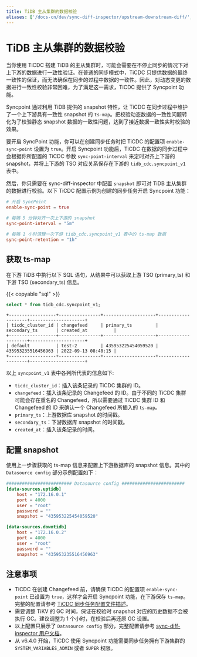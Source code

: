 ```yaml
---
title: TiDB 主从集群的数据校验
aliases: ['/docs-cn/dev/sync-diff-inspector/upstream-downstream-diff/','/docs-cn/dev/reference/tools/sync-diff-inspector/tidb-diff/']
---
```


# TiDB 主从集群的数据校验

当你使用 TiCDC 搭建 TiDB 的主从集群时，可能会需要在不停止同步的情况下对上下游的数据进行一致性验证。在普通的同步模式中，TiCDC 只提供数据的最终一致性的保证，而无法确保在同步的过程中数据的一致性。因此，对动态变更的数据进行一致性校验非常困难，为了满足这一需求，TiCDC 提供了 Syncpoint 功能。

Syncpoint 通过利用 TiDB 提供的 snapshot 特性，让 TiCDC 在同步过程中维护了一个上下游具有一致性 snapshot 的 `ts-map`。把校验动态数据的一致性问题转化为了校验静态 snapshot 数据的一致性问题，达到了接近数据一致性实时校验的效果。

要开启 SyncPoint 功能，你可以在创建同步任务时把 TiCDC 的配置项 `enable-sync-point` 设置为 `true`。开启 Syncpoint 功能后，TiCDC 在数据的同步过程中会根据你所配置的 TiCDC 参数 `sync-point-interval` 来定时对齐上下游的 snapshot，并将上下游的 TSO 对应关系保存在下游的 `tidb_cdc.syncpoint_v1` 表中。

然后，你只需要在 sync-diff-inspector 中配置 `snapshot` 即可对 TiDB 主从集群的数据进行校验。以下 TiCDC 配置示例为创建的同步任务开启 Syncpoint 功能：

```toml
# 开启 SyncPoint
enable-sync-point = true

# 每隔 5 分钟对齐一次上下游的 snapshot
sync-point-interval = "5m"

# 每隔 1 小时清理一次下游 tidb_cdc.syncpoint_v1 表中的 ts-map 数据
sync-point-retention = "1h"
```

## 获取 ts-map

在下游 TiDB 中执行以下 SQL 语句，从结果中可以获取上游 TSO (primary_ts) 和下游 TSO (secondary_ts) 信息。

{{< copyable "sql" >}}

```sql
select * from tidb_cdc.syncpoint_v1;
```

```
+------------------+----------------+--------------------+--------------------+---------------------+
| ticdc_cluster_id | changefeed     | primary_ts         | secondary_ts       | created_at          |
+------------------+----------------+--------------------+--------------------+---------------------+
| default          | test-2         | 435953225454059520 | 435953235516456963 | 2022-09-13 08:40:15 |
+------------------+----------------+--------------------+--------------------+---------------------+
```

以上 `syncpoint_v1` 表中各列所代表的信息如下:

- `ticdc_cluster_id`：插入该条记录的 TiCDC 集群的 ID。
- `changefeed`：插入该条记录的 Changefeed 的 ID。由于不同的 TiCDC 集群可能会存在重名的 Changefeed，所以需要通过 TiCDC 集群 ID 和 Changefeed 的 ID 来确认一个 Changefeed 所插入的 `ts-map`。
- `primary_ts`：上游数据库 snapshot 的时间戳。
- `secondary_ts`：下游数据库 snapshot 的时间戳。
- `created_at`：插入该条记录的时间。

## 配置 snapshot

使用上一步骤获取的 ts-map 信息来配置上下游数据库的 snapshot 信息。其中的 `Datasource config` 部分示例配置如下：

```toml
######################### Datasource config ########################
[data-sources.uptidb]
    host = "172.16.0.1"
    port = 4000
    user = "root"
    password = ""
    snapshot = "435953225454059520"

[data-sources.downtidb]
    host = "172.16.0.2"
    port = 4000
    user = "root"
    password = ""
    snapshot = "435953235516456963"
```

## 注意事项

- TiCDC 在创建 Changefeed 前，请确保 TiCDC 的配置项 `enable-sync-point` 已设置为 `true`，这样才会开启 Syncpoint 功能，在下游保存 `ts-map`。完整的配置请参考 [TiCDC 同步任务配置文件描述](/ticdc/manage-ticdc.md#同步任务配置文件描述)。
- 需要调整 TiKV 的 GC 时间，保证在校验时 snapshot 对应的历史数据不会被执行 GC。建议调整为 1 个小时，在校验后再还原 GC 设置。
- 以上配置只展示了 `Datasource config` 部分，完整配置请参考 [sync-diff-inspector 用户文档](/sync-diff-inspector/sync-diff-inspector-overview.md)。
- 从 v6.4.0 开始，TiCDC 使用 Syncpoint 功能需要同步任务拥有下游集群的 `SYSTEM_VARIABLES_ADMIN` 或者 `SUPER` 权限。
